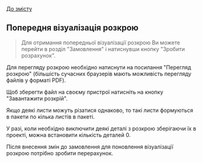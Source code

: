 [До змісту](/service/doc/?cid=dsp)
## Попередня візуалізація розкрою

>Для отримання попередньої візуалізації розкрою Ви можете перейти в розділ "Замовлення" і натиснувши кнопку "Зробити розрахунок".
>
Для перегляду розкрою необхідно натиснути на посилання "Перегляд розкрою" (більшість сучасних браузерів мають можливість перегляду файлів у форматі PDF).
>
Щоб зберегти файл на своєму пристрої натисніть на кнопку "Завантажити розкрій".
>
Якщо деякі листи можуть різатися однаково, то такі листи формуються в пакети по кілька листів в пакеті.
>
У разі, коли необхідно виключити деякі деталі з розкрою зберігаючи їх в проекті, можна встановити кількість деталей 0.
>
Після внесення змін до замовлення для поновлення візуалізації розкрою потрібно зробити перерахунок.